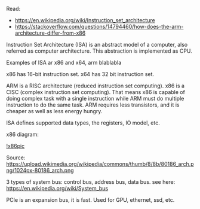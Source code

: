 Read:

- https://en.wikipedia.org/wiki/Instruction_set_architecture
- https://stackoverflow.com/questions/14794460/how-does-the-arm-architecture-differ-from-x86


Instruction Set Architecture (ISA) is an abstract model of a computer, also referred as computer architecture. This abstraction is implemented as CPU.

Examples of ISA ar x86 and x64, arm blablabla

x86 has 16-bit instruction set. x64 has 32 bit instruction set.

ARM is a RISC architecture (reduced instruction set computing). x86 is a CISC (complex instruction set computing). That means x86 is capable of doing complex task with a single instruction while ARM must do multiple instruction to do the same task. ARM requires less transistors, and it is cheaper as well as less energy hungry. 

ISA defines supported data types, the registers, IO model, etc.

x86 diagram:

[!x86pic](https://upload.wikimedia.org/wikipedia/commons/thumb/8/8b/80186_arch.png/1024px-80186_arch.png)

Source: https://upload.wikimedia.org/wikipedia/commons/thumb/8/8b/80186_arch.png/1024px-80186_arch.png

3 types of system bus: control bus, address bus, data bus. see here: https://en.wikipedia.org/wiki/System_bus

PCIe is an expansion bus, it is fast. Used for GPU, ethernet, ssd, etc.